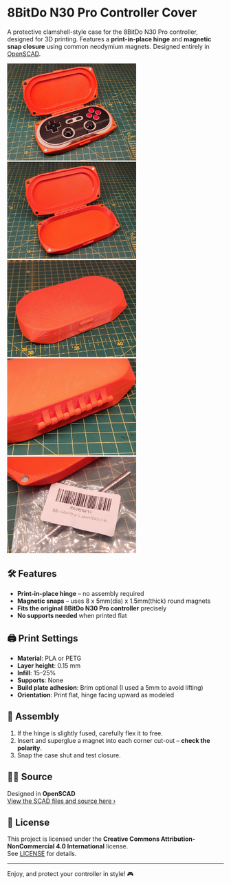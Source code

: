 # 8BitDo N30 Pro Controller Cover

A protective clamshell-style case for the 8BitDo N30 Pro controller, designed for 3D printing. Features a **print-in-place hinge** and **magnetic snap closure** using common neodymium magnets. Designed entirely in [OpenSCAD](https://openscad.org/).

[<img src="https://github.com/miiiikeb/3dThingsByMike/raw/main/2505_N30_Pro_Cover/N30ProCover01.jpg" width="300"/>](https://github.com/miiiikeb/3dThingsByMike/blob/main/2505_N30_Pro_Cover/N30ProCover01.jpg)
[<img src="https://github.com/miiiikeb/3dThingsByMike/raw/main/2505_N30_Pro_Cover/N30ProCover02.jpg" width="300"/>](https://github.com/miiiikeb/3dThingsByMike/blob/main/2505_N30_Pro_Cover/N30ProCover02.jpg)
[<img src="https://github.com/miiiikeb/3dThingsByMike/raw/main/2505_N30_Pro_Cover/N30ProCover03.jpg" width="300"/>](https://github.com/miiiikeb/3dThingsByMike/blob/main/2505_N30_Pro_Cover/N30ProCover03.jpg)
[<img src="https://github.com/miiiikeb/3dThingsByMike/raw/main/2505_N30_Pro_Cover/N30ProCover04.jpg" width="300"/>](https://github.com/miiiikeb/3dThingsByMike/blob/main/2505_N30_Pro_Cover/N30ProCover04.jpg)
[<img src="https://github.com/miiiikeb/3dThingsByMike/raw/main/2505_N30_Pro_Cover/N30ProCover05.jpg" width="300"/>](https://github.com/miiiikeb/3dThingsByMike/blob/main/2505_N30_Pro_Cover/N30ProCover05.jpg)

## 🛠 Features

- **Print-in-place hinge** – no assembly required  
- **Magnetic snaps** – uses 8 x 5mm(dia) x 1.5mm(thick) round magnets  
- **Fits the original 8BitDo N30 Pro controller** precisely  
- **No supports needed** when printed flat  

## 🖨 Print Settings

- **Material**: PLA or PETG  
- **Layer height**: 0.15 mm  
- **Infill**: 15–25%  
- **Supports**: None  
- **Build plate adhesion**: Brim optional (I used a 5mm to avoid lifting)  
- **Orientation**: Print flat, hinge facing upward as modeled  

## 🧰 Assembly

1. If the hinge is slightly fused, carefully flex it to free.  
2. Insert and superglue a magnet into each corner cut-out – **check the polarity**.  
3. Snap the case shut and test closure.  

## 🧑‍💻 Source

Designed in **OpenSCAD**  
[View the SCAD files and source here ›](https://github.com/miiiikeb/3dThingsByMike/tree/main/2505_N30_Pro_Cover)

## 📄 License

This project is licensed under the **Creative Commons Attribution-NonCommercial 4.0 International** license.  
See [LICENSE](https://creativecommons.org/licenses/by-nc/4.0/) for details.

---

Enjoy, and protect your controller in style! 🎮
